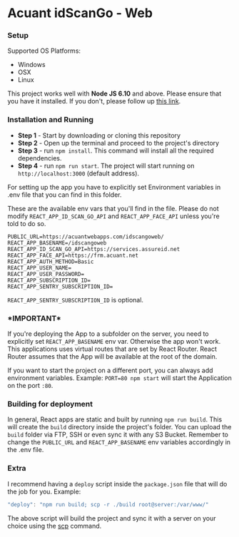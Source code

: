 # Acuant idScanGo - Web #

### Setup ###

Supported OS Platforms:
* Windows
* OSX
* Linux

This project works well with **Node JS 6.10** and above. Please ensure that you have it installed.
If you don't, please follow up [this link](https://nodejs.org/en/).

### Installation and Running ###
* **Step 1** - Start by downloading or cloning this repository
* **Step 2** - Open up the terminal and proceed to the project's directory
* **Step 3** - run ```npm install```. This command will install all the required dependencies.
* **Step 4** - run ```npm run start```. The project will start running on ```http://localhost:3000``` (default address).

For setting up the app you have to explicitly set Environment variables in .env file that you can find in this folder.

These are the available env vars that you'll find in the file. Please do not modify ```REACT_APP_ID_SCAN_GO_API``` and
```REACT_APP_FACE_API``` unless you're told to do so.

```
PUBLIC_URL=https://acuantwebapps.com/idscangoweb/
REACT_APP_BASENAME=/idscangoweb
REACT_APP_ID_SCAN_GO_API=https://services.assureid.net
REACT_APP_FACE_API=https://frm.acuant.net
REACT_APP_AUTH_METHOD=Basic
REACT_APP_USER_NAME=
REACT_APP_USER_PASSWORD=
REACT_APP_SUBSCRIPTION_ID=
REACT_APP_SENTRY_SUBSCRIPTION_ID=
```

```REACT_APP_SENTRY_SUBSCRIPTION_ID``` is optional.

### \*IMPORTANT\* ###

If you're deploying the App to a subfolder on the server, you need to explicitly set ```REACT_APP_BASENAME``` env var.
Otherwise the app won't work. This applications uses virtual routes that are set by React Router. React Router assumes
that the App will be available at the root of the domain.

If you want to start the project on a different port, you can always add environment variables.
Example: ```PORT=80 npm start``` will start the Application on the port ```:80```.

### Building for deployment ###

In general, React apps are static and built by running ```npm run build```. This will create the ```build``` directory inside the project's folder.
You can upload the ```build``` folder via FTP, SSH or even sync it with any S3 Bucket.
Remember to change the ```PUBLIC_URL``` and ```REACT_APP_BASENAME``` env variables accordingly in the .env file.


### Extra ###

I recommend having a ```deploy``` script inside the ```package.json``` file that will do the job for you.
Example:

```javascript
"deploy": "npm run build; scp -r ./build root@server:/var/www/"
```

The above script will build the project and sync it with a server on your choice using the [scp](https://linux.die.net/man/1/scp) command.